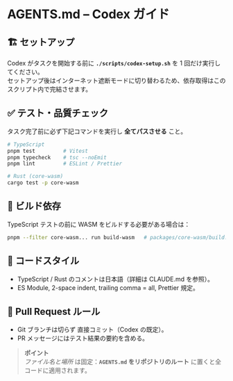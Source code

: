# AGENTS.md – Codex ガイド

## 🏗 セットアップ
Codex がタスクを開始する前に **`./scripts/codex-setup.sh`** を 1 回だけ実行してください。  
セットアップ後はインターネット遮断モードに切り替わるため、依存取得はこのスクリプト内で完結させます。

## ✅ テスト・品質チェック
タスク完了前に必ず下記コマンドを実行し **全てパスさせる** こと。

```bash
# TypeScript
pnpm test         # Vitest
pnpm typecheck    # tsc --noEmit
pnpm lint         # ESLint / Prettier

# Rust (core-wasm)
cargo test -p core-wasm
```

## 🔨 ビルド依存

TypeScript テストの前に WASM をビルドする必要がある場合は：

```bash
pnpm --filter core-wasm... run build-wasm   # packages/core-wasm/build.sh のラッパー
```

## 🎨 コードスタイル
- TypeScript / Rust のコメントは日本語（詳細は CLAUDE.md を参照）。
- ES Module, 2-space indent, trailing comma = all, Prettier 規定。

## 📝 Pull Request ルール
- Git ブランチは切らず 直接コミット（Codex の既定）。
- PR メッセージにはテスト結果の要約を含める。

> **ポイント**  
> *ファイル名と場所* は固定：**`AGENTS.md` をリポジトリのルート** に置くと全コードに適用されます。
